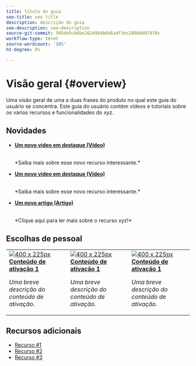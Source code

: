 ```yaml
---
title: título do guia
seo-title: seo title
description: descrição do guia
seo-description: seo-description
source-git-commit: 505de9cb6be2624984b0d6adf3ec28960d07978c
workflow-type: tm+mt
source-wordcount: '105'
ht-degree: 0%

---
```



# Visão geral {#overview}

Uma visão geral de uma a duas frases do produto no qual este guia do usuário se concentra. Este guia do usuário contém vídeos e tutoriais sobre os vários recursos e funcionalidades do *xyz*.

## Novidades

* **[Um novo vídeo em destaque (Vídeo)](README.md)**

   <br>
   *Saiba mais sobre esse novo recurso interessante.*

* **[Um novo vídeo em destaque (Vídeo)](README.md)**

   <br>
   *Saiba mais sobre esse novo recurso interessante.*

* **[Um novo artigo (Artigo)](README.md)**

   <br>
   *Clique aqui para ler mais sobre o recurso xyz!*

## Escolhas de pessoal

<table>
<tr>
  <td>
    <a href="#">
      <img alt="400 x 225px" src="myimage.png" />
    </a>
    <div>
      <a href="#">
    <strong>Conteúdo de ativação 1</strong>
    </a>
    </div>
    <p>
    <em>Uma breve descrição do conteúdo de ativação.</em>
    <p>
  </td>
   <td>
    <a href="#">
      <img alt="400 x 225px" src="myimage.png" />
    </a>
    <div>
      <a href="#">
    <strong>Conteúdo de ativação 1</strong>
    </a>
    </div>
    <p>
    <em>Uma breve descrição do conteúdo de ativação.</em>
    <p>
  </td>
  <td>
    <a href="#">
      <img alt="400 x 225px" src="myimage.png" />
    </a>
    <div>
      <a href="#">
    <strong>Conteúdo de ativação 1</strong>
    </a>
    </div>
    <p>
    <em>Uma breve descrição do conteúdo de ativação.</em>
    <p>
  </td>
</tr>
</table>

## Recursos adicionais

* [Recurso #1](README.md)
* [Recurso #2](README.md)
* [Recurso #3](README.md)
